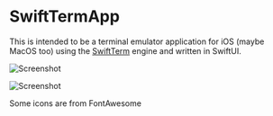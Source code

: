 # SwiftTermApp

This is intended to be a terminal emulator application for iOS (maybe MacOS too) 
using the [SwiftTerm](https://github.com/migueldeicaza/SwiftTerm) engine and written in SwiftUI.

![Screenshot](https://user-images.githubusercontent.com/36863/81033655-645d5980-8e62-11ea-91c5-1d8b1931c7ce.png)

![Screenshot](https://user-images.githubusercontent.com/36863/82780174-5c228980-9e24-11ea-80ca-fedcfd2f4866.png)

Some icons are from FontAwesome
